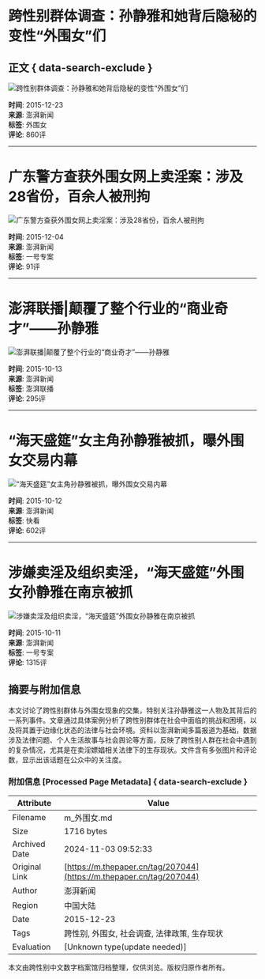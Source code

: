 # 跨性别群体调查：孙静雅和她背后隐秘的变性“外围女”们

## 正文 { data-search-exclude }


![跨性别群体调查：孙静雅和她背后隐秘的变性“外围女”们](https://image.thepaper.cn/image/4/710/932.jpg?x-oss-process=image/resize,w_332)

**时间**: 2015-12-23  
**来源**: 澎湃新闻  
**标签**: 外围女  
**评论**: 860评  

---

# 广东警方查获外围女网上卖淫案：涉及28省份，百余人被刑拘

![广东警方查获外围女网上卖淫案：涉及28省份，百余人被刑拘](https://image.thepaper.cn/image/4/678/962.jpeg?x-oss-process=image/resize,w_332)

**时间**: 2015-12-04  
**来源**: 澎湃新闻  
**标签**: 一号专案  
**评论**: 91评  

---

# 澎湃联播|颠覆了整个行业的“商业奇才”——孙静雅

![澎湃联播|颠覆了整个行业的“商业奇才”——孙静雅](https://image.thepaper.cn/image/4/591/588.jpg?x-oss-process=image/resize,w_332)

**时间**: 2015-10-13  
**来源**: 澎湃新闻  
**标签**: 澎湃联播  
**评论**: 295评  

---

# “海天盛筵”女主角孙静雅被抓，曝外围女交易内幕

![“海天盛筵”女主角孙静雅被抓，曝外围女交易内幕](https://image.thepaper.cn/image/4/588/554.jpg?x-oss-process=image/resize,w_332)

**时间**: 2015-10-12  
**来源**: 澎湃新闻  
**标签**: 快看  
**评论**: 602评  

---

# 涉嫌卖淫及组织卖淫，“海天盛筵”外围女孙静雅在南京被抓

![涉嫌卖淫及组织卖淫，“海天盛筵”外围女孙静雅在南京被抓](https://image.thepaper.cn/image/4/587/900.jpg?x-oss-process=image/resize,w_332)

**时间**: 2015-10-11  
**来源**: 澎湃新闻  
**标签**: 一号专案  
**评论**: 1315评  

## 摘要与附加信息

<!-- tcd_abstract -->
本文讨论了跨性别群体与外围女现象的交集，特别关注孙静雅这一人物及其背后的一系列事件。文章通过具体案例分析了跨性别群体在社会中面临的挑战和困境，以及将其置于边缘化状态的法律与社会环境。资料以澎湃新闻多篇报道为基础，数据涉及法律问题、个人生活故事与社会舆论等方面，反映了跨性别人群在社会中遇到的复杂情况，尤其是在卖淫嫖娼相关法律下的生存现状。文件含有多张图片和评论数，显示出该话题在公众中的关注度。
<!-- tcd_abstract_end -->

### 附加信息 [Processed Page Metadata] { data-search-exclude }

| Attribute       | Value                                  |
|-----------------|----------------------------------------|
| Filename        | m_外围女.md                             |
| Size            | 1716 bytes                           |
| Archived Date   | 2024-11-03 09:52:33                             |
| Original Link   | [https://m.thepaper.cn/tag/207044](https://m.thepaper.cn/tag/207044)                       |
| Author          | 澎湃新闻                               |
| Region          | 中国大陆                               |
| Date            | 2015-12-23                                 |
| Tags            | 跨性别, 外围女, 社会调查, 法律政策, 生存现状                                 |
| Evaluation            | [Unknown type(update needed)]                                 |
<!-- tcd_table_end -->

本文由跨性别中文数字档案馆归档整理，仅供浏览。版权归原作者所有。
